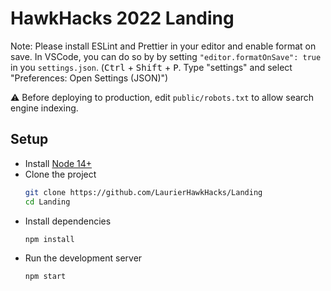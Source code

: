 # HawkHacks 2022 Landing

Note: Please install ESLint and Prettier in your editor and enable format on save.
In VSCode, you can do so by by setting `"editor.formatOnSave": true` in you `settings.json`.
(<kbd>Ctrl</kbd> + <kbd>Shift</kbd> + <kbd>P</kbd>. Type "settings" and select "Preferences: Open Settings (JSON)")

⚠️ Before deploying to production, edit `public/robots.txt` to allow search engine indexing.

## Setup

-   Install [Node 14+](https://nodejs.org/en/)
-   Clone the project
    ```bash
    git clone https://github.com/LaurierHawkHacks/Landing
    cd Landing
    ```
-   Install dependencies
    ```bash
    npm install
    ```
-   Run the development server
    ```bash
    npm start
    ```
